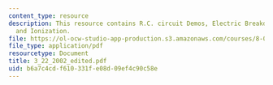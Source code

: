 ```yaml
---
content_type: resource
description: This resource contains R.C. circuit Demos, Electric Breakdown Experiment
  and Ionization.
file: https://ol-ocw-studio-app-production.s3.amazonaws.com/courses/8-02x-physics-ii-electricity-magnetism-with-an-experimental-focus-spring-2005/b6a7c4cdf610331fe08d09ef4c90c58e_3_22_2002_edited.pdf
file_type: application/pdf
resourcetype: Document
title: 3_22_2002_edited.pdf
uid: b6a7c4cd-f610-331f-e08d-09ef4c90c58e
---
```

